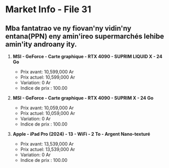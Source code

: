 # Market Info - File 31

## Mba fantatrao ve ny fiovan'ny vidin'ny entana(PPN) eny amin'ireo supermarchés lehibe amin'ity androany ity.

1. **MSI - GeForce - Carte graphique - RTX 4090 - SUPRIM LIQUID X - 24 Go**
   - Prix avant: 10,599,000 Ar
   - Prix actuel: 10,599,000 Ar
   - Variation: 0 Ar
   - Indice de prix : 100.00

2. **MSI - GeForce - Carte graphique - RTX 4090 - SUPRIM X - 24 Go**
   - Prix avant: 10,059,000 Ar
   - Prix actuel: 10,059,000 Ar
   - Variation: 0 Ar
   - Indice de prix : 100.00

3. **Apple - iPad Pro (2024) - 13 - WiFi - 2 To - Argent Nano-texturé**
   - Prix avant: 13,539,000 Ar
   - Prix actuel: 13,539,000 Ar
   - Variation: 0 Ar
   - Indice de prix : 100.00


